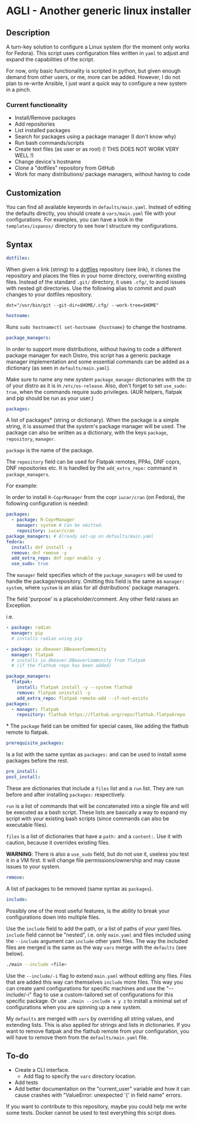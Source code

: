 # AGLI - Another generic linux installer

## Description

A turn-key solution to configure a Linux system (for the moment only works for Fedora). This script uses configuration files written in `yaml` to adjust and expand the capabilities of the script.

For now, only basic functionality is scripted in python, but given enough demand from other users, or me, more can be added. However, I do not plan to re-write Ansible, I just want a quick way to configure a new system in a pinch.

### Current functionality

- Install/Remove packages
- Add repositories
- List installed packages
- Search for packages using a package manager (I don't know why)
- Run bash commands/scripts
- Create text files (as user or as root) (! THIS DOES NOT WORK VERY WELL !)
- Change device's hostname
- Clone a "dotfiles" repository from GitHub
- Work for many distributions/ package managers, without having to code

## Customization

You can find all available keywords in `defaults/main.yaml`. Instead of editing the defaults directly, you should create a `vars/main.yaml` file with your configurations. For examples, you can have a look in the `templates/ispanos/` directory to see how I structure my configurations.

## Syntax

```yaml
dotfiles:
```

When given a link (string) to a [dotfiles](https://github.com/ispanos/dotfiles) repository (see link), it clones the repository and places the files in your home directory, overwriting existing files. Instead of the standard `.git/` directory, it uses `.cfg/`, to avoid issues with nested git directories.
Use the following alias to commit and push changes to your dotfiles repository.

`dot="/usr/bin/git --git-dir=$HOME/.cfg/ --work-tree=$HOME"`

```yaml
hostname:
```

Runs `sudo hostnamectl set-hostname {hostname}` to change the hostname.

```yaml
package_managers:
```

In order to support more distributions, without having to code a different package manager for each Distro, this script has a generic package manager implementation and some essential commands can be added as a dictionary (as seen in `defaults/main.yaml`).

Make sure to name any new *system* `package_manager` dictionaries with the `ID` of your distro as it is in `/etc/os-release`. Also, don't forget to set `use_sudo: true`, when the commands require sudo privileges. (AUR helpers, flatpak and pip should be run as your user.)

```yaml
packages:
```

A list of packages\* (string or dictionary). When the package is a simple string, it is assumed that the *system*'s package manager will be used. The package can also be written as a dictionary, with the keys `package`, `repository`, `manager`.

`package` is the name of the package.

The `repository` field can be used for Flatpak remotes, PPAs, DNF coprs, DNF repositories etc. It is handled by the `add_extra_repo:` command in `package_managers`.

For example:

In order to install `R-CoprManager` from the copr `iucar/cran` (on Fedora), the following configuration is needed:

  ```yaml
  packages:
    - package: R-CoprManager
      manager: system # Can be omitted.
      repository: iucar/cran
  package_managers: # Already set-up on defaults/main.yaml
  fedora:
    install: dnf install -y
    remove: dnf remove -y
    add_extra_repo: dnf copr enable -y
    use_sudo: true
  ```

The `manager` field specifies which of the `package_managers` will be used to handle the package/repository. Omitting this field is the same as `manager: system`, where `system` is an alias for all distributions' package managers.

The field 'purpose' is a placeholder/comment. Any other field raises an Exception.

i.e.

```yaml
- package: radian
  manager: pip
  # installs radian using pip

- package: io.dbeaver.DBeaverCommunity
  manager: flatpak
  # installs io.dbeaver.DBeaverCommunity from flatpak
  # (if the flathub repo has been added)
```

```yaml
package_managers:
  flatpak:
    install: flatpak install -y --system flathub
    remove: flatpak uninstall -y
    add_extra_repo: flatpak remote-add --if-not-exists
packages:
  - manager: flatpak
    repository: flathub https://flathub.org/repo/flathub.flatpakrepo
```

\* The `package` field can be omitted for special cases, like adding the flathub remote to flatpak.

```yaml
prerequisite_packages:
```

Is a list with the same syntax as `packages:` and can be used to install some packages before the rest.

```yaml
pre_install:
post_install:
```

These are dictionaries that include a `files` list and a `run` list. They are run before and after installing `packages:` respectively.

`run` is a list of commands that will be concatenated into a single file and will be executed as a bash script. These lists are basically a way to expand my script with your existing bash scripts (since commands can also be executable files).

`files` is a list of dictionaries that have a `path:` and a `content:`. Use it with caution, because it overrides existing files.

**WARNING**: There is also a `use_sudo` field, but do not use it, useless you test it in a VM first. It will change file permissions/ownership and may cause issues to your system.

```yaml
remove:
```

A list of packages to be removed (same syntax as `packages`).

```yaml
include:
```

Possibly one of the most useful features, is the ability to break your configurations down into multiple files.

Use the `include` field to add the path, or a list of paths of your yaml files.
`include` field cannot be "nested", i.e. only `main.yaml` and files included using the `--include` argument can `include` other yaml files. The way the included files are merged is the same as the way `vars` merge with the `defaults` (see below).

```sh
./main --include <file>
```

Use the `--include/-i` flag to extend `main.yaml` without editing any files. Files that are added this way can themselves `include` more files. This way you can create yaml configurations for specific machines and use the "--include/-i" flag to use a custom-tailored set of configurations for this specific package. Or use `./main --include x y z` to install a minimal set of configurations when you are spinning up a new system.

My `defaults` are merged with `vars` by overriding all string values, and extending lists. This is also applied for strings and lists in dictionaries. If you want to remove flatpak and the flathub remote from your configuration, you will have to remove them from the `defaults/main.yaml` file.

## To-do

- Create a CLI interface.
  - Add flag to specify the `vars` directory location.
- Add tests
- Add better documentation on the "current_user" variable and how it can cause crashes with "ValueError: unexpected '\{' in field name" errors.

If you want to contribute to this repository, maybe you could help me write some tests. Docker cannot be used to test everything this script does.
